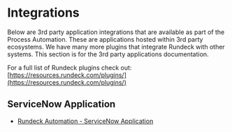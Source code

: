 # Integrations

Below are 3rd party application integrations that are available as part of the Process Automation. These are applications hosted within 3rd party ecosystems. We have many more plugins that integrate Rundeck with other systems. This section is for the 3rd party applications documentation.  

For a full list of Rundeck plugins check out: [https://resources.rundeck.com/plugins/](https://resources.rundeck.com/plugins/)

## ServiceNow Application

- [Rundeck Automation - ServiceNow Application](/manual/integrations/servicenow-app.md)
